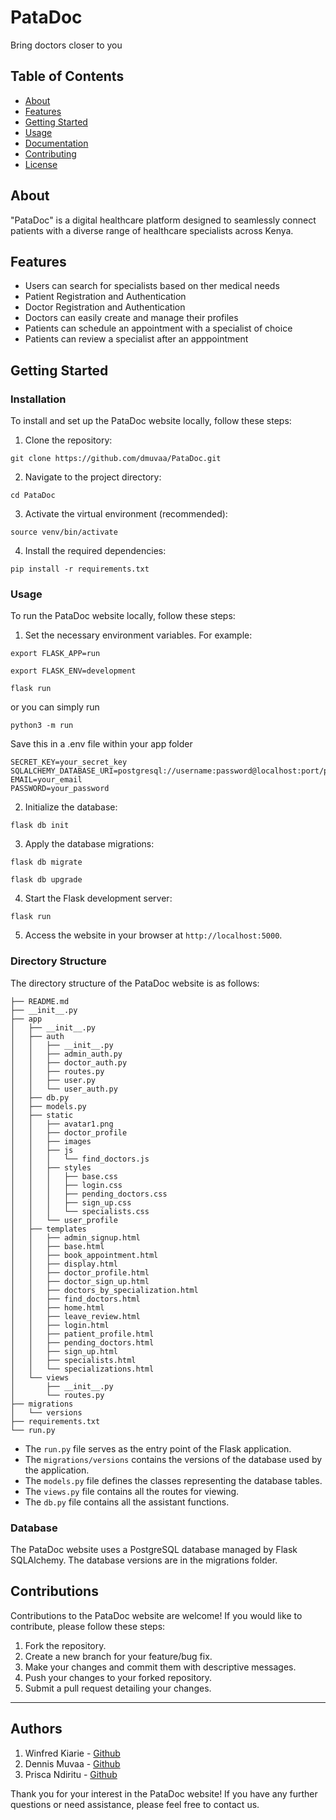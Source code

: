 # PataDoc

Bring doctors closer to you

## Table of Contents

- [About](#about)
- [Features](#features)
- [Getting Started](#getting-started)
- [Usage](#usage)
- [Documentation](#documentation)
- [Contributing](#contributing)
- [License](#license)

## About

"PataDoc" is a digital healthcare platform designed to seamlessly connect patients with a diverse range of healthcare specialists across Kenya.

## Features

- Users can search for specialists based on ther medical needs
- Patient Registration and Authentication
- Doctor Registration and Authentication
- Doctors can easily create and manage their profiles
- Patients can schedule an appointment with a specialist of choice
- Patients can review a specialist after an apppointment

## Getting Started

### Installation

To install and set up the PataDoc website locally, follow these steps:

1. Clone the repository:

```
git clone https://github.com/dmuvaa/PataDoc.git
```

2. Navigate to the project directory:

```
cd PataDoc
```

3. Activate the virtual environment (recommended):

```
source venv/bin/activate
```

4. Install the required dependencies:

```
pip install -r requirements.txt
```

### Usage

To run the PataDoc website locally, follow these steps:

1. Set the necessary environment variables. For example:

```
export FLASK_APP=run
```

```
export FLASK_ENV=development
```

```
flask run
```

or you can simply run

```
python3 -m run
```

Save this in a .env file within your app folder
```
SECRET_KEY=your_secret_key
SQLALCHEMY_DATABASE_URI=postgresql://username:password@localhost:port/patadoc
EMAIL=your_email
PASSWORD=your_password
```

2. Initialize the database:

```
flask db init
```

3. Apply the database migrations:

```
flask db migrate
```

```
flask db upgrade
```

4. Start the Flask development server:

```
flask run
```

5. Access the website in your browser at `http://localhost:5000`.

### Directory Structure

The directory structure of the PataDoc website is as follows:

```
├── README.md
├── __init__.py
├── app
│   ├── __init__.py
│   ├── auth
│   │   ├── __init__.py
│   │   ├── admin_auth.py
│   │   ├── doctor_auth.py
│   │   ├── routes.py
│   │   ├── user.py
│   │   └── user_auth.py
│   ├── db.py
│   ├── models.py
│   ├── static
│   │   ├── avatar1.png
│   │   ├── doctor_profile
│   │   ├── images
│   │   ├── js
│   │   │   └── find_doctors.js
│   │   ├── styles
│   │   │   ├── base.css
│   │   │   ├── login.css
│   │   │   ├── pending_doctors.css
│   │   │   ├── sign_up.css
│   │   │   └── specialists.css
│   │   └── user_profile
│   ├── templates
│   │   ├── admin_signup.html
│   │   ├── base.html
│   │   ├── book_appointment.html
│   │   ├── display.html
│   │   ├── doctor_profile.html
│   │   ├── doctor_sign_up.html
│   │   ├── doctors_by_specialization.html
│   │   ├── find_doctors.html
│   │   ├── home.html
│   │   ├── leave_review.html
│   │   ├── login.html
│   │   ├── patient_profile.html
│   │   ├── pending_doctors.html
│   │   ├── sign_up.html
│   │   ├── specialists.html
│   │   └── specializations.html
│   └── views
│       ├── __init__.py
│       └── routes.py
├── migrations
│   └── versions
├── requirements.txt
└── run.py
```

- The `run.py` file serves as the entry point of the Flask application.
- The `migrations/versions` contains the versions of the database used by the application.
- The `models.py` file defines the classes representing the database tables.
- The `views.py` file contains all the routes for viewing.
- The `db.py` file contains all the assistant functions.

### Database

The PataDoc website uses a PostgreSQL database managed by Flask SQLAlchemy. The database versions are in the migrations folder.

## Contributions

Contributions to the PataDoc website are welcome! If you would like to contribute, please follow these steps:

1. Fork the repository.
2. Create a new branch for your feature/bug fix.
3. Make your changes and commit them with descriptive messages.
4. Push your changes to your forked repository.
5. Submit a pull request detailing your changes.

---

## Authors

1. Winfred Kiarie - [Github](https://github.com/epicsociety)
3. Dennis Muvaa - [Github](https://github.com/dmuvaa)
2. Prisca Ndiritu - [Github](https://github.com/ndiritu-prisca)

Thank you for your interest in the PataDoc website! If you have any further questions or need assistance, please feel free to contact us.
